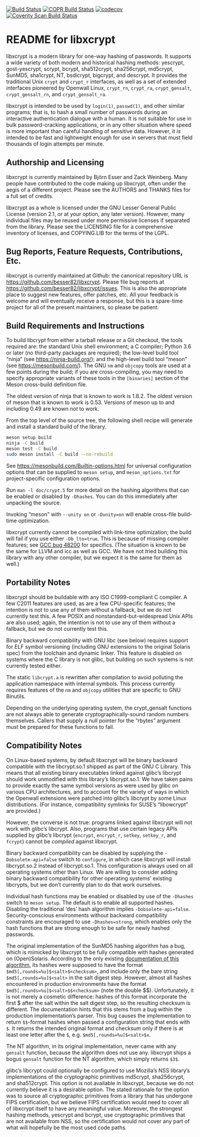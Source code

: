 [![Build Status](https://travis-ci.org/besser82/libxcrypt.svg?branch=develop)](https://travis-ci.org/besser82/libxcrypt)
[![COPR Build Status](https://copr.fedorainfracloud.org/coprs/besser82/libxcrypt_CI/package/libxcrypt/status_image/last_build.png)](https://copr.fedorainfracloud.org/coprs/besser82/libxcrypt_CI)
[![codecov](https://codecov.io/gh/besser82/libxcrypt/branch/develop/graph/badge.svg)](https://codecov.io/gh/besser82/libxcrypt)
[![Coverity Scan Build Status](https://scan.coverity.com/projects/17073/badge.svg)](https://scan.coverity.com/projects/besser82-libxcrypt)

README for libxcrypt
====================

libxcrypt is a modern library for one-way hashing of passwords.  It
supports a wide variety of both modern and historical hashing methods:
yescrypt, gost-yescrypt, scrypt, bcrypt, sha512crypt, sha256crypt,
md5crypt, SunMD5, sha1crypt, NT, bsdicrypt, bigcrypt, and descrypt.
It provides the traditional Unix `crypt` and `crypt_r` interfaces, as
well as a set of extended interfaces pioneered by Openwall Linux,
`crypt_rn`, `crypt_ra`, `crypt_gensalt`, `crypt_gensalt_rn`, and
`crypt_gensalt_ra`.

libxcrypt is intended to be used by `login(1)`, `passwd(1)`, and other
similar programs; that is, to hash a small number of passwords during
an interactive authentication dialogue with a human.  It is not
suitable for use in bulk password-cracking applications, or in any
other situation where speed is more important than careful handling of
sensitive data.  However, it *is* intended to be fast and lightweight
enough for use in servers that must field thousands of login attempts
per minute.

Authorship and Licensing
------------------------

libxcrypt is currently maintained by Björn Esser and Zack Weinberg.
Many people have contributed to the code making up libxcrypt, often
under the aegis of a different project.  Please see the AUTHORS and
THANKS files for a full set of credits.

libxcrypt as a whole is licensed under the GNU Lesser General Public
License (version 2.1, or at your option, any later version).  However,
many individual files may be reused under more permissive licenses if
separated from the library.  Please see the LICENSING file for a
comprehensive inventory of licenses, and COPYING.LIB for the terms of
the LGPL.

Bug Reports, Feature Requests, Contributions, Etc.
--------------------------------------------------

libxcrypt is currently maintained at Github: the canonical repository
URL is <https://github.com/besser82/libxcrypt>.  Please file bug
reports at <https://github.com/besser82/libxcrypt/issues>.  This is
also the appropriate place to suggest new features, offer patches,
etc.  All your feedback is welcome and will eventually receive a
response, but this is a spare-time project for all of the present
maintainers, so please be patient.

Build Requirements and Instructions
-----------------------------------

To build libcrypt from either a tarball release or a Git checkout,
the tools required are: the standard Unix shell environment;
a C compiler; Python 3.6 or later (no third-party packages are required);
the low-level build tool “ninja” (see <https://ninja-build.org/>);
and the high-level build tool “meson” (see <https://mesonbuild.com/>).
The GNU `nm` and `objcopy` tools are used at a few points during the
build; if you are cross-compiling, you may need to specify appropriate
variants of these tools in the `[binaries]` section of the Meson
cross-build definition file.

The oldest version of ninja that is known to work is 1.8.2.
The oldest version of meson that is known to work is 0.53.
Versions of meson up to and including 0.49 are known *not* to work.

From the top level of the source tree, the following shell recipe will
generate and install a standard build of the library.

```sh
meson setup build
ninja -C build
meson test -C build
sudo meson install -C build --no-rebuild
```

See <https://mesonbuild.com/Builtin-options.html> for universal
configuration options that can be supplied to `meson setup`, and
`meson_options.txt` for project-specific configuration options.

Run `man -l doc/crypt.5` for more detail on the hashing algorithms
that can be enabled or disabled by `-Dhashes`.  You can do this
immediately after unpacking the source.

Invoking “meson” with `--unity on` or `-Dunity=on` will enable
cross-file build-time optimization.

libxcrypt currently cannot be compiled with link-time optimization;
the build will fail if you use either `-Db_lto=true`.  This is because
of missing compiler features; see [GCC bug 48200][1] for specifics.
(The situation is known to be the same for LLVM and icc as well as GCC.
We have not tried building this library with any other compiler, but we
expect it is the same for them as well.)

[1]: https://gcc.gnu.org/bugzilla/show_bug.cgi?id=48200

Portability Notes
-----------------

libxcrypt should be buildable with any ISO C1999-compliant C compiler.
A few C2011 features are used, as are a few CPU-specific features; the
intention is not to use any of them without a fallback, but we do not
currently test this.  A few POSIX and nonstandard-but-widespread Unix
APIs are also used; again, the intention is not to use any of them
without a fallback, but we do not currently test this.

Binary backward compatibility with GNU libc (see below) requires
support for ELF symbol versioning (including GNU extensions to the
original Solaris spec) from the toolchain and dynamic linker.  This
feature is disabled on systems where the C library is not glibc, but
building on such systems is not currently tested either.

The static `libcrypt.a` is rewritten after compilation to avoid
polluting the application namespace with internal symbols.  This
process currently requires features of the `nm` and `objcopy`
utilities that are specific to GNU Binutils.

Depending on the underlying operating system, the crypt_gensalt
functions are not always able to generate cryptographically-sound
random numbers themselves.  Callers that supply a null pointer for the
“rbytes” argument must be prepared for these functions to fail.

Compatibility Notes
-------------------

On Linux-based systems, by default libxcrypt will be binary backward
compatible with the libcrypt.so.1 shipped as part of the GNU C
Library.  This means that all existing binary executables linked
against glibc’s libcrypt should work unmodified with this library’s
libcrypt.so.1.  We have taken pains to provide exactly the same symbol
versions as were used by glibc on various CPU architectures, and to
account for the variety of ways in which the Openwall extensions were
patched into glibc’s libcrypt by some Linux distributions.  (For
instance, compatibility symlinks for SUSE’s “libowcrypt” are provided.)

However, the converse is not true: programs linked against libxcrypt
will not work with glibc’s libcrypt.  Also, programs that use certain
legacy APIs supplied by glibc’s libcrypt (`encrypt`, `encrypt_r`,
`setkey`, `setkey_r`, and `fcrypt`) cannot be *compiled* against
libxcrypt.

Binary backward compatibility can be disabled by supplying the
`-Dobsolete-api=false` switch to `configure`, in which case libxcrypt
will install libcrypt.so.2 instead of libcrypt.so.1.  This
configuration is always used on all operating systems other than
Linux.  We are willing to consider adding binary backward
compatibility for other operating systems’ existing libcrypts, but we
don’t currently plan to do that work ourselves.

Individual hash functions may be enabled or disabled by use of the
`-Dhashes` switch to `meson setup`.  The default is to enable all
supported hashes.  Disabling the traditional ‘des’ hash algorithm
implies `-Dobsolete-api=false`.  Security-conscious environments
without backward compatibility constraints are encouraged to use
`-Dhashes=strong`, which enables only the hash functions that are
strong enough to be safe for newly hashed passwords.

The original implementation of the SunMD5 hashing algorithm has a bug,
which is mimicked by libxcrypt to be fully compatible with hashes
generated on (Open)Solaris.  According to the only existing
[documentation of this algorithm][2], its hashes were supposed to have
the format `$md5[,rounds=%u]$<salt>$<checksum>`, and include only the
bare string `$md5[,rounds=%u]$<salt>` in the salt digest
step. However, almost all hashes encountered in production
environments have the format `$md5[,rounds=%u]$<salt>$$<checksum>`
(note the double $$).  Unfortunately, it is not merely a cosmetic
difference: hashes of this format incorporate the first $ after the
salt within the salt digest step, so the resulting checksum is
different.  The documentation hints that this stems from a bug within
the production implementation’s parser.  This bug causes the
implementation to return `$$`-format hashes when passed a
configuration string that ends with `$`.  It returns the intended
original format and checksum only if there is at least one letter
after the `$`, e.g. `$md5[,rounds=%u]$<salt>$x`.


[2]: https://dropsafe.crypticide.com/article/1389

The NT algorithm, in its original implementation, never came with any
`gensalt` function, because the algorithm does not use any.  libxcrypt
ships a bogus `gensalt` function for the NT algorithm, which simply
returns `$3$`.

glibc’s libcrypt could optionally be configured to use Mozilla’s NSS
library’s implementations of the cryptographic primitives md5crypt,
sha256crypt, and sha512crypt.  This option is not available in
libxcrypt, because we do not currently believe it is a desirable
option.  The stated rationale for the option was to source all
cryptographic primitives from a library that has undergone FIPS
certification, but we believe FIPS certification would need to cover
all of libxcrypt itself to have any meaningful value.  Moreover, the
strongest hashing methods, yescrypt and bcrypt, use cryptographic
primitives that are not available from NSS, so the certification
would not cover any part of what will hopefully be the most used code
paths.
